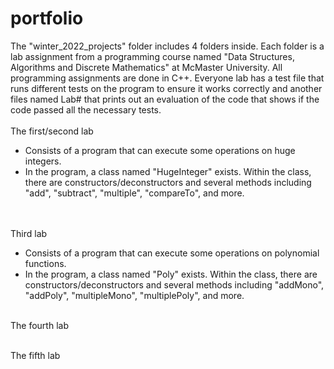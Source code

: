 # portfolio

The "winter_2022_projects" folder includes 4 folders inside. Each folder is a lab assignment from a programming course named "Data Structures, Algorithms and Discrete Mathematics" at McMaster University. All programming assignments are done in C++. Everyone lab has a test file that runs different tests on the program to ensure it works correctly and another files named Lab# that prints out an evaluation of the code that shows if the code passed all the necessary tests. 
<br/>
<br/>
The first/second lab 
<ul>
<li>Consists of a program that can execute some operations on huge integers.</li>
<li>In the program, a class named "HugeInteger" exists. Within the class, there are constructors/deconstructors and several methods including "add", "subtract", "multiple", "compareTo", and more.</li>
<br/>
<br/>
</ul>

Third lab
<ul>
<li>Consists of a program that can execute some operations on polynomial functions.</li>
<li>In the program, a class named "Poly" exists. Within the class, there are constructors/deconstructors and several methods including "addMono", "addPoly", "multipleMono", "multiplePoly", and more.
<br/>
<br/>
</ul>

The fourth lab
<br/>
<br/>

The fifth lab


